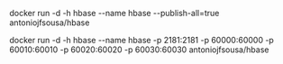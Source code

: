 
docker run -d -h hbase --name hbase --publish-all=true antoniojfsousa/hbase

docker run -d -h hbase --name hbase -p 2181:2181 -p 60000:60000 -p 60010:60010 -p 60020:60020 -p 60030:60030 antoniojfsousa/hbase

